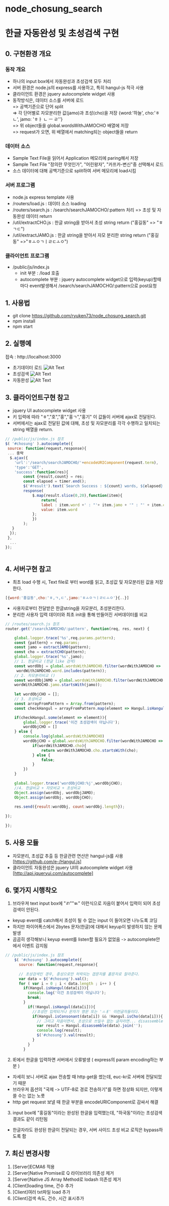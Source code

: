 # node_chosung_search
# 한글 자동완성 및 초성검색 구현

## 0. 구현환경 개요
### 동작 개요
- 하나의 input box에서 자동완성과 초성검색 모두 처리
- 서버 환경은 node.js의 express를 사용하고, 특히 hangul-js 적극 사용
- 클라이언트 환경은 jquery autocomplete widget 사용
- 동작방식은, 데이터 소스를 서버에 로드  
=> 공백기준으로 단어 split  
=> 각 단어별로 자모분리한 값(jamo)과 초성(cho)을 저장 {word:'하늘', cho:'ㅎㄴ', jamo: 'ㅎㅏ ㄴ ㅡ ㄹ''}  
=> 위 object들을 global.wordsWithJAMOCHO 배열에 저장  
=> request가 오면, 위 배열에서 matching되는 object들을 return

### 데이터 소스
- Sample Text File을 읽어서 Application 메모리에 paring해서 저장 
- Sample Text File "정의란 무엇인가", "어린왕자", "카프카-변신"중 선택해서 로드
- 소스 데이터에 대해 공백기준으로 split하여 서버 메모리에 load시킴 

### 서버 프로그램
- node.js express template 사용
- /routers/load.js : 데이터 소스 loading
- /routers/search.js : /search/searchJAMOCHO/:pattern 처리 => 초성 및 자동완성 데이터 return
- /util/extractCHO.js : 한글 string을 받아서 초성 string return ("홍길동" => "ㅎㄱㄷ")
- /util/extractJAMO.js : 한글 string을 받아서 자모 분리한 string return ("홍길동" =>"ㅎㅗㅇㄱㅣㄹㄷㅗㅇ")

### 클라이언트 프로그램
- /public/js/index.js
  * init 부분 : /load 호출
  * autocomplete 부분 : jquery autocomplete widget으로 입력(keyup)할때 마다 event발생해서 /search/searchJAMOCHO/:pattern으로 post요청

## 1. 사용법
- git clone https://github.com/ryuken73/node_chosung_search.git
- npm install
- npm start 


## 2. 실행예
 접속 : http://localhost:3000
- 초기데이터 로드
![Alt Text](https://github.com/ryuken73/node_chosung_search/raw/master/node_hangul/image/init.jpg)
- 초성검색
![Alt Text](https://github.com/ryuken73/node_chosung_search/raw/master/node_hangul/image/chosung_search.jpg)
- 자동완성
![Alt Text](https://github.com/ryuken73/node_chosung_search/raw/master/node_hangul/image/autocomplete.jpg)

## 3. 클라이언트구현 참고
- jquery UI autocomplete widget 사용
- 키 입력에 따라 "ㅎ","호","홍","홍ㄱ","홍기" 이 값들이 서버에 ajax로 전달된다.
- 서버에서는 ajax로 전달된 값에 대해, 초성 및 자모분리를 각각 수행하고 일치되는 string 배열을 return.

```js
// /public/js/index.js 참조
$( '#chosung' ).autocomplete({
 source: function(request,response){
 ... 중략		
  $.ajax({
	'url':'/search/searchJAMOCHO/'+encodeURIComponent(request.term),
	'type':'GET',
	'success':function(res){
		const {result,count} = res;
		const elapsed = timer.end();
		$('#result').text(`Search Success : ${count} words, ${elapsed} sec`);		
		response(
			$.map(result.slice(0,20),function(item){
				return{
				label : item.word +' : "'+ item.jamo + '" : "' + item.cho + '"',
				value: item.word
			};							
			})
		);				
   }
  });
 },
  ...
});	
	
```

## 4. 서버구현 참고
- 최초 load 수행 시, Text file로 부터 word를 읽고, 초성값 및 자모분리된 값을 저장한다.
```js
[{word:'홍길동',cho:'ㅎ,ㄱ,ㄷ',jamo:'ㅎㅗㅇㄱㅣㄹㄷㅗㅇ'}{..}]
```
- 사용자로부터 전달받은 한글string을 자모분리, 초성분리한다.
- 분리한 사용자 입력 데이터와 최초 init을 통해 만들어진 서버데이터를 비교 
```js
// /routes/search.js 참조
router.get('/searchJAMOCHO/:pattern', function(req, res, next) {

	global.logger.trace('%s',req.params.pattern);
	const {pattern} = req.params;
	const jamo = extractJAMO(pattern);
	const cho = extractCHO(pattern);
	global.logger.trace('%s',jamo);
  	// 1. 한글비교 (한글 like 검색)
	const wordObj = global.wordsWithJAMOCHO.filter(wordWithJAMOCHO =>
	 wordWithJAMOCHO.word.includes(pattern)); 	
	// 2. 자모분리비교 ()
	const wordObjJAMO = global.wordsWithJAMOCHO.filter(wordWithJAMOCHO => 
	wordWithJAMOCHO.jamo.startsWith(jamo)); 	
	
	let wordObjCHO = [];
	// 3. 초성비교
	const arrayFromPattern = Array.from(pattern);
	const checkHangul = arrayFromPattern.map(element => Hangul.isHangul(element));

	if(checkHangul.some(element => element)){
		global.logger.trace('이건 초성검색이 아닙니다');
		wordObjCHO = [] 
	} else {
		console.log(global.wordsWithJAMOCHO)
		wordObjCHO = global.wordsWithJAMOCHO.filter(wordWithJAMOCHO => {
			if(wordWithJAMOCHO.cho){
				return wordWithJAMOCHO.cho.startsWith(cho);
			} else {
				false;
			}
		})
	} 
	
	global.logger.trace('wordObjCHO:%j',wordObjCHO);
	//4. 한글비교 + 자모비교 + 초성비교
	Object.assign(wordObj, wordObjJAMO);
	Object.assign(wordObj, wordObjCHO);
	
	res.send({result:wordObj, count:wordObj.length});
	
}); 
	
}); 
```
  
## 5. 사용 모듈
- 자모분리, 초성값 추출 등 한글관련 연산은 hangul-js를 사용 [https://github.com/e-/Hangul.js]
- 클라이언트 자동완성은 jquery UI의 autocomplete widget 사용 [http://api.jqueryui.com/autocomplete]


## 6. 몇가지 시행착오
1) 브라우져 text input box에 "ㄺ""ㅄ" 이런식으로 자음이 붙어서 입력이 되어 초성검색이 안된다.
- keyup event를 catch해서 초성이 될 수 없는 input 이 들어오면 나누도록 코딩
- 하지만 파이어폭스에서 2bytes 문자(한글)에 대해서 keyup이 발생하지 않는 문제 발생
- 곰곰히 생각해보니 keyup event를 listen할 필요가 없었음 -> autocomplete안에서 이벤트 감지됨
```js
// /public/js/index.js 참조
	$( '#chosung' ).autocomplete({
	  source: function(request,response){
			
	  // 초성검색인 경우, 종성으로만 허락되는 겹문자를 홑문자로 잘라준다.
	  var data = $('#chosung').val(); 
	  for ( var i = 0 ; i < data.length ; i++ ) {
	    if(Hangul.isHangul(data[i])){
		  console.log('이건 초성검색이 아닙니다');
		  break;
		}
		  if(!Hangul.isHangul(data[i])){
		    //초성만 입력되거나 문자가 영문 또는 'ㅗㅒ' 이런글자들이다.
			if(Hangul.isConsonant(data[i]) && !Hangul.isCho(data[i])){
			  // 그리고 자음이면서, 초성으로 쓰일수 없는 글자라면... disassemble한다.
			  var result = Hangul.disassemble(data).join('');
			  console.log(result);	
			  $('#chosung').val(result);
			}
		  }
		}

```

2) IE에서 한글을 입력하면 서버에서 오류발생 ( express의 param encoding하는 부분 )
- 자세히 보니 서버로 ajax 전송할 때 http get을 썼는데, euc-kr로 서버에 전달되었기 때문
- 브라우져 옵션의 "국제 -> UTF-8로 경로 전송하기"를 하면 정상화 되지만, 이렇게 쓸 수는 없는 노릇
- http get request 보낼 때 한글 부분을 encodeURIComponent로 감싸서 해결

3) input box에 "홍길동"이라는 완성된 한글을 입력했는데, "하국동"이라는 초성검색결과도 같이 리턴됨
- 한글자라도 완성된 한글이 전달되는 경우, 서버 사이드 초성 비교 로직은  bypass하도록 함

## 7. 최신 변경사항
 1) [Server]ECMA6 적용
 2) [Server]Native Promise로 Q 라이브러리 의존성 제거
 3) [Server]Native JS Array Method로 lodash 의존성 제거
 4) [Client]loading time, 건수 추가
 5) [Client]여러 txt파일 load 추가
 6) [Client]검색 속도, 건수, 시간 표시추가